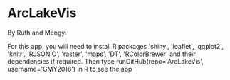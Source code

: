 # ArcLakeVis

By Ruth and Mengyi

For this app, you will need to install R packages 'shiny', 'leaflet', 'ggplot2', 'knitr', 'RJSONIO', 'raster', 'maps', 'DT', 'RColorBrewer' and their dependencies if required. Then type runGitHub(repo='ArcLakeVis', username='GMY2018') in R to see the app
